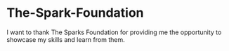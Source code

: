 # The-Spark-Foundation
 I want to thank The  Sparks Foundation for providing me the opportunity  to showcase my skills and learn from them.
